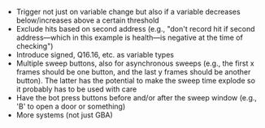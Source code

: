 - Trigger not just on variable change but also if a variable decreases below/increases above a certain threshold
- Exclude hits based on second address (e.g., "don't record hit if second address—which in this example is health—is negative at the time of checking")
- Introduce signed, Q16.16, etc. as variable types
- Multiple sweep buttons, also for asynchronous sweeps (e.g., the first x frames should be one button, and the last y frames should be another button). The latter has the potential to make the sweep time explode so it probably has to be used with care
- Have the bot press buttons before and/or after the sweep window (e.g., 'B' to open a door or something)
- More systems (not just GBA)
